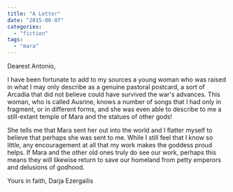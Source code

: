 ```yaml
---
title: "A Letter"
date: "2015-08-07"
categories: 
  - "fiction"
tags: 
  - "mara"
---
```


Dearest Antonio,

I have been fortunate to add to my sources a young woman who was raised in what I may only describe as a genuine pastoral postcard, a sort of Arcadia that did not believe could have survived the war's advances. This woman, who is called Ausrine, knows a number of songs that I had only in fragment, or in different forms, and she was even able to describe to me a still-extant temple of Mara and the statues of other gods!

She tells me that Mara sent her out into the world and I flatter myself to believe that perhaps she was sent to me. While I still feel that I know so little, any encouragement at all that my work makes the goddess proud helps. If Mara and the other old ones truly do see our work, perhaps this means they will likewise return to save our homeland from petty emperors and delusions of godhood.

Yours in faith, Darja Ezergailis
